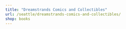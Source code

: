```yaml
---
title: "Dreamstrands Comics and Collectibles"
url: /seattle/dreamstrands-comics-and-collectibles/
shop: books
---
```

